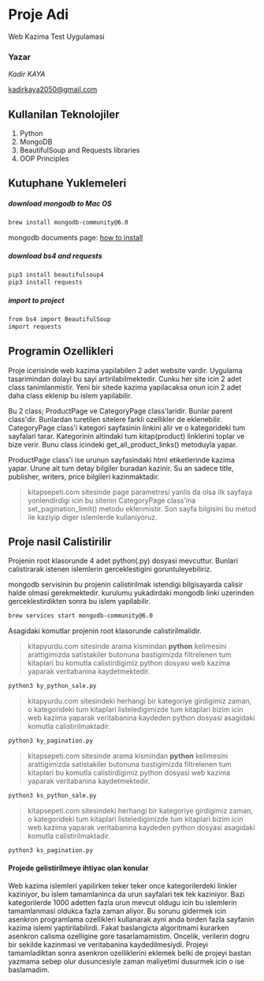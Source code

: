 # Proje Adi
Web Kazima Test Uygulamasi

### Yazar
*Kadir KAYA*

kadirkaya2050@gmail.com

## Kullanilan Teknolojiler
1. Python
2. MongoDB
3. BeautifulSoup and Requests libraries
4. OOP Principles

## Kutuphane Yuklemeleri
##### download mongodb to Mac OS
```bash
brew install mongodb-community@6.0
```
mongodb documents page: [how to install](https://www.mongodb.com/docs/manual/tutorial/install-mongodb-on-os-x/)

##### download bs4 and requests
```bash
pip3 install beautifulsoup4
pip3 install requests
```

##### import to project
```bash
from bs4 import BeautifulSoup
import requests
```

## Programin Ozellikleri
Proje icerisinde web kazima yapilabilen 2 adet website vardir. Uygulama tasarimindan dolayi bu sayi artirilabilmektedir. Cunku her site icin 2 adet class tanimlanmistir. Yeni bir sitede kazima yapilacaksa onun icin 2 adet daha class eklenip bu islem yapilabilir.

Bu 2 class; ProductPage ve CategoryPage class'laridir. Bunlar parent class'dir. Bunlardan turetilen sitelere farkli ozellikler de eklenebilir.
CategoryPage class'i kategori sayfasinin linkini alir ve o kategorideki tum sayfalari tarar. Kategorinin altindaki tum kitap(product) linklerini toplar ve bize verir. Bunu class icindeki get_all_product_links() metoduyla yapar.

ProductPage class'i ise urunun sayfasindaki html etiketlerinde kazima yapar. Urune ait tum detay bilgiler buradan kazinir. Su an sadece title, publisher, writers, price bilgileri kazinmaktadir.

> kitapsepeti.com sitesinde page parametresi yanlis da olsa ilk sayfaya yonlendirdigi icin bu sitenin CategoryPage class'ina set_pagination_limit() metodu eklenmistir. Son sayfa bilgisini bu metod ile kaziyip diger islemlerde kullaniyoruz.

## Proje nasil Calistirilir
Projenin root klasorunde 4 adet python(.py) dosyasi mevcuttur. Bunlari calistirarak istenen islemlerin gerceklestigini goruntuleyebiliriz.

mongodb servisinin bu projenin calistirilmak istendigi bilgisayarda calisir halde olmasi gerekmektedir. kurulumu yukadirdaki mongodb linki uzerinden gerceklestirdikten sonra bu islem yapilabilir.

```bash
brew services start mongodb-community@6.0
```

Asagidaki komutlar projenin root klasorunde calistirilmalidir.

> kitapyurdu.com sitesinde arama kismindan **python** kelimesini arattigimizda satistakiler butonuna bastigimizda filtrelenen tum kitaplari bu komutla calistirdigimiz python dosyasi web kazima yaparak veritabanina kaydetmektedir.
```bash
python3 ky_python_sale.py
```
> kitapyurdu.com sitesindeki herhangi bir kategoriye girdigimiz zaman, o kategorideki tum kitaplari listeledigimizde tum kitaplari bizim icin web kazima yaparak veritabanina kaydeden python dosyasi asagidaki komutla calistirilmaktadir.
```bash
python3 ky_pagination.py
```
> kitapsepeti.com sitesinde arama kismindan **python** kelimesini arattigimizda satistakiler butonuna bastigimizda filtrelenen tum kitaplari bu komutla calistirdigimiz python dosyasi web kazima yaparak veritabanina kaydetmektedir.
```bash
python3 ks_python_sale.py
```
> kitapsepeti.com sitesindeki herhangi bir kategoriye girdigimiz zaman, o kategorideki tum kitaplari listeledigimizde tum kitaplari bizim icin web kazima yaparak veritabanina kaydeden python dosyasi asagidaki komutla calistirilmaktadir.
```bash
python3 ks_pagination.py
```

#### Projede gelistirilmeye ihtiyac olan konular
Web kazima islemleri yapilirken teker teker once kategorilerdeki linkler kaziniyor, bu islem tamamlaninca da urun sayfalari tek tek kaziniyor. Bazi kategorilerde 1000 adetten fazla urun mevcut oldugu icin bu islemlerin tamamlanmasi oldukca fazla zaman aliyor. Bu sorunu gidermek icin asenkron programlama ozellikleri kullanarak ayni anda birden fazla sayfanin kazima islemi yaptirilabilirdi. Fakat baslangicta algoritmami kurarken asenkron calisma ozelligine gore tasarlamamistim. Oncelik,  verilerin dogru bir sekilde kazinmasi ve veritabanina kaydedilmesiydi.
Projeyi tamamladiktan sonra asenkron ozelliklerini eklemek belki de projeyi bastan yazmama sebep olur dusuncesiyle zaman maliyetimi dusurmek icin o ise baslamadim.
